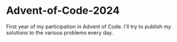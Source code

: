 # Advent-of-Code-2024
First year of my participation in Advent of Code. 
I'll try to publish my solutions to the various problems every day.
